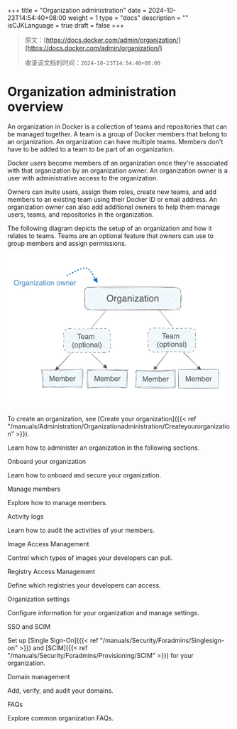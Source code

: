 +++
title = "Organization administration"
date = 2024-10-23T14:54:40+08:00
weight = 1
type = "docs"
description = ""
isCJKLanguage = true
draft = false
+++

> 原文：[https://docs.docker.com/admin/organization/](https://docs.docker.com/admin/organization/)
>
> 收录该文档的时间：`2024-10-23T14:54:40+08:00`

# Organization administration overview

An organization in Docker is a collection of teams and repositories that can be managed together. A team is a group of Docker members that belong to an organization. An organization can have multiple teams. Members don't have to be added to a team to be part of an organization.

Docker users become members of an organization once they're associated with that organization by an organization owner. An organization owner is a user with administrative access to the organization.

Owners can invite users, assign them roles, create new teams, and add members to an existing team using their Docker ID or email address. An organization owner can also add additional owners to help them manage users, teams, and repositories in the organization.

The following diagram depicts the setup of an organization and how it relates to teams. Teams are an optional feature that owners can use to group members and assign permissions.

![organization-hierarchy](_index_img/org-structure.webp)

To create an organization, see [Create your organization]({{< ref "/manuals/Administration/Organizationadministration/Createyourorganization" >}}).

Learn how to administer an organization in the following sections.



Onboard your organization

Learn how to onboard and secure your organization.



Manage members

Explore how to manage members.



Activity logs

Learn how to audit the activities of your members.



Image Access Management

Control which types of images your developers can pull.



Registry Access Management

Define which registries your developers can access.



Organization settings

Configure information for your organization and manage settings.



SSO and SCIM

Set up [Single Sign-On]({{< ref "/manuals/Security/Foradmins/Singlesign-on" >}}) and [SCIM]({{< ref "/manuals/Security/Foradmins/Provisioning/SCIM" >}}) for your organization.



Domain management

Add, verify, and audit your domains.



FAQs

Explore common organization FAQs.
